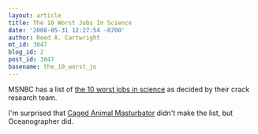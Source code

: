 ```yaml
---
layout: article
title: The 10 Worst Jobs In Science
date: '2008-05-31 12:27:54 -0700'
author: Reed A. Cartwright
mt_id: 3847
blog_id: 2
post_id: 3847
basename: the_10_worst_jo
---
```

MSNBC has a list of [the 10 worst jobs in science](http://www.msnbc.msn.com/id/24844894) as decided by their crack research team.

I'm surprised that [Caged Animal Masturbator](http://www.imdb.com/title/tt0109445/quotes#qt0182806) didn't make the list, but Oceanographer did.
